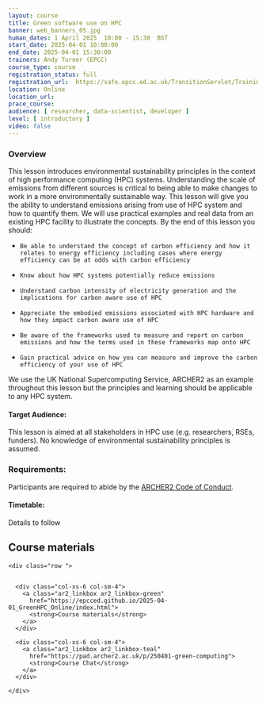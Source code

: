 ```yaml
---
layout: course
title: Green software use on HPC
banner: web_banners_05.jpg 
human_dates: 1 April 2025  10:00 - 15:30  BST 
start_date: 2025-04-01 10:00:00
end_date: 2025-04-01 15:30:00
trainers: Andy Turner (EPCC)
course_type: course
registration_status: full
registration_url:  https://safe.epcc.ed.ac.uk/TransitionServlet/TrainingCourse/250401-green-computing
location: Online
location_url:
prace_course: 
audience: [ researcher, data-scientist, developer ]
level: [ introductory ]
video: false
---
```



### Overview

This lesson introduces environmental sustainability principles in the context of high performance computing (HPC) systems. Understanding the scale of emissions from different sources is critical to being able to make changes to work in a more environmentally sustainable way. This lesson will give you the ability to understand emissions arising from use of HPC system and how to quantify them. We will use practical examples and real data from an existing HPC facility to illustrate the concepts. By the end of this lesson you should:

-     Be able to understand the concept of carbon efficiency and how it relates to energy efficiency including cases where energy efficiency can be at odds with carbon efficiency
-     Know about how HPC systems potentially reduce emissions
-     Understand carbon intensity of electricity generation and the implications for carbon aware use of HPC
-     Appreciate the embodied emissions associated with HPC hardware and how they impact carbon aware use of HPC
-     Be aware of the frameworks used to measure and report on carbon emissions and how the terms used in these frameworks map onto HPC
-     Gain practical advice on how you can measure and improve the carbon efficiency of your use of HPC

We use the UK National Supercomputing Service, ARCHER2 as an example throughout this lesson but the principles and learning should be applicable to any HPC system.

#### Target Audience:

This lesson is aimed at all stakeholders in HPC use (e.g. researchers, RSEs, funders). No knowledge of environmental sustainability principles is assumed.



### Requirements:

Participants are required to abide by the [ARCHER2  Code of Conduct](../../../about/policies/code-of-conduct.html). 


#### Timetable:

Details to follow

<section id="service">


<h2><a name="materials">Course materials</a></h2>


    <div class="row ">	

	
      <div class="col-xs-6 col-sm-4">
        <a class="ar2_linkbox ar2_linkbox-green" 
          href="https://epcced.github.io/2025-04-01_GreenHPC_Online/index.html">
          <strong>Course materials</strong>         
        </a>
      </div>

      <div class="col-xs-6 col-sm-4">
        <a class="ar2_linkbox ar2_linkbox-teal" 
          href="https://pad.archer2.ac.uk/p/250401-green-computing">
          <strong>Course Chat</strong>       
        </a>
      </div>
		
 	</div>
		
		
					


<!-- 		
<h2><a name="videos">Videos</a></h2>

<h3>Session 1</h3>

<div>
	<iframe title="Video" width="560" height="315" src="https://www.youtube.com/embed/xxxxxxxxxxx" frameborder="0" allow="accelerometer; autoplay; encrypted-media; gyroscope; picture-in-picture" allowfullscreen></iframe>
</div>

 -->





<!-- 
<h2><a name="feedback">Feedback</a></h2>


    <div class="row ">	

      <div class="col-xs-6 col-sm-4">
        <a class="ar2_linkbox ar2_linkbox-teal" 

           href="../../feedback/?course=250401-green-computing" 

		>
          <strong>Feedback</strong><br/>
          Please let us know what was great about this course and anything we can improve
        </a>
      </div>
    </div>
		
 -->		

 
</section>


